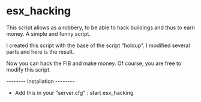 # esx_hacking
 This script allows as a robbery, to be able to hack buildings and thus to earn money. A simple and funny script.

I created this script with the base of the script "holdup".
I modified several parts and here is the result.

Now you can hack the FIB and make money.
Of course, you are free to modify this script.


-------- Installation --------

- Add this in your "server.cfg" : start esx_hacking
